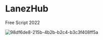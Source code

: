 # LanezHub
Free Script 2022

![98df6de8-215b-4b2b-b2c4-b3c3f408ff5a](https://user-images.githubusercontent.com/42310223/152353212-0de0646f-2b9e-44bd-9a72-9807440cf0db.gif)
